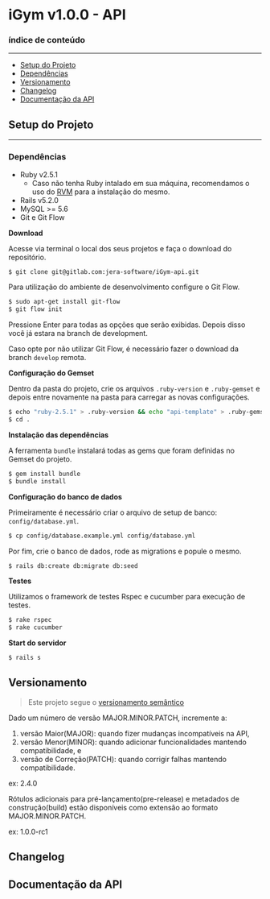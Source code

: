 # iGym v1.0.0 - API

### índice de conteúdo
--- 

* [Setup do Projeto](#setup-do-projeto)
* [Dependências](#dependências)
* [Versionamento](#versionamento)
* [Changelog](#changelog)
* [Documentação da API](#documentação-da-api)


## Setup do Projeto
------------------------

### Dependências

 - Ruby v2.5.1
     - Caso não tenha Ruby intalado em sua máquina, recomendamos o uso do [RVM](https://rvm.io/) para a instalação do mesmo.
 - Rails v5.2.0
 - MySQL >= 5.6 
 - Git e Git Flow

**Download**

Acesse via terminal o local dos seus projetos e faça o download do repositório.
```bash
$ git clone git@gitlab.com:jera-software/iGym-api.git
```

Para utilização do ambiente de desenvolvimento configure o Git Flow.
```bash
$ sudo apt-get install git-flow
$ git flow init
```
Pressione Enter para todas as opções que serão exibidas. Depois disso você já estara na branch de development.

Caso opte por não utilizar Git Flow, é necessário fazer o download da branch `develop` remota.

**Configuração do Gemset**

Dentro da pasta do projeto, crie os arquivos `.ruby-version` e `.ruby-gemset` e depois entre novamente na pasta para carregar as novas configurações.
```bash
$ echo "ruby-2.5.1" > .ruby-version && echo "api-template" > .ruby-gemset
$ cd .
```

**Instalação das dependências**

A ferramenta `bundle` instalará todas as gems que foram definidas no Gemset do projeto.
```bash
$ gem install bundle
$ bundle install
```

**Configuração do banco de dados**

Primeiramente é necessário criar o arquivo de setup de banco: `config/database.yml`.
```bash
$ cp config/database.example.yml config/database.yml
```

Por fim, crie o banco de dados, rode as migrations e popule o mesmo.

```bash
$ rails db:create db:migrate db:seed
```

**Testes**

Utilizamos o framework de testes Rspec e cucumber para execução de testes.

```bash
$ rake rspec
$ rake cucumber
```

**Start do servidor**
```bash
$ rails s
```

## Versionamento

> Este projeto segue o [versionamento semântico](http://semver.org/lang/pt-BR/)

Dado um número de versão MAJOR.MINOR.PATCH, incremente a:

1. versão Maior(MAJOR): quando fizer mudanças incompatíveis na API,
1. versão Menor(MINOR): quando adicionar funcionalidades mantendo compatibilidade, e
1. versão de Correção(PATCH): quando corrigir falhas mantendo compatibilidade.

ex: 2.4.0

Rótulos adicionais para pré-lançamento(pre-release) e metadados de construção(build) 
estão disponíveis como extensão ao formato MAJOR.MINOR.PATCH.

ex: 1.0.0-rc1

## Changelog

## Documentação da API
